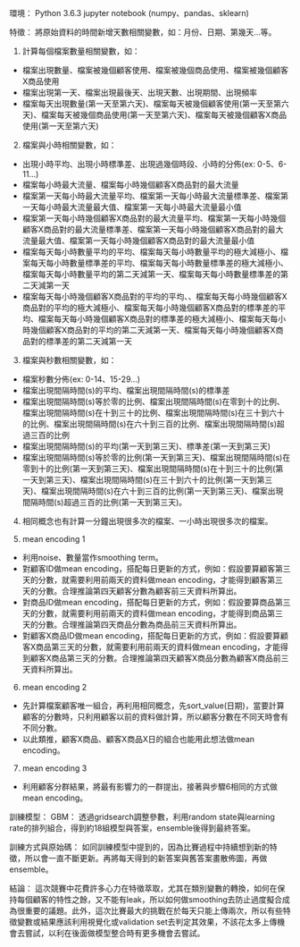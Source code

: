 環境：
  Python 3.6.3 jupyter notebook (numpy、pandas、sklearn)
 
特徵：
  將原始資料的時間新增天數相關變數，如：月份、日期、第幾天…等。

1.	計算每個檔案數量相關變數，如：
-	檔案出現數量、檔案被幾個顧客使用、檔案被幾個商品使用、檔案被幾個顧客X商品使用
-	檔案出現第一天、檔案出現最後天、出現天數、出現期間、出現頻率
-	檔案每天出現數量(第一天至第六天)、檔案每天被幾個顧客使用(第一天至第六天)、檔案每天被幾個商品使用(第一天至第六天)、檔案每天被幾個顧客X商品使用(第一天至第六天)

2.	檔案與小時相關變數，如：
-	出現小時平均、出現小時標準差、出現過幾個時段、小時的分佈(ex: 0-5、6-11…)
-	檔案每小時最大流量、檔案每小時幾個顧客X商品對的最大流量
-	檔案第一天每小時最大流量平均、檔案第一天每小時最大流量標準差、檔案第一天每小時最大流量最大值、檔案第一天每小時最大流量最小值
-	檔案第一天每小時幾個顧客X商品對的最大流量平均、檔案第一天每小時幾個顧客X商品對的最大流量標準差、檔案第一天每小時幾個顧客X商品對的最大流量最大值、檔案第一天每小時幾個顧客X商品對的最大流量最小值
-	檔案每天每小時數量平均的平均、檔案每天每小時數量平均的極大減極小、檔案每天每小時數量標準差的平均、檔案每天每小時數量標準差的極大減極小、檔案每天每小時數量平均的第二天減第一天、檔案每天每小時數量標準差的第二天減第一天
-	檔案每天每小時幾個顧客X商品對的平均的平均、、檔案每天每小時幾個顧客X商品對的平均的極大減極小、檔案每天每小時幾個顧客X商品對的標準差的平均、檔案每天每小時幾個顧客X商品對的標準差的極大減極小、檔案每天每小時幾個顧客X商品對的平均的第二天減第一天、檔案每天每小時幾個顧客X商品對的標準差的第二天減第一天

3.	檔案與秒數相關變數，如：
-	檔案秒數分佈(ex: 0-14、15-29…)
-	檔案出現間隔時間(s)的平均、檔案出現間隔時間(s)的標準差
-	檔案出現間隔時間(s)等於零的比例、檔案出現間隔時間(s)在零到十的比例、檔案出現間隔時間(s)在十到三十的比例、檔案出現間隔時間(s)在三十到六十的比例、檔案出現間隔時間(s)在六十到三百的比例、檔案出現間隔時間(s)超過三百的比例
-	檔案出現間隔時間(s)的平均(第一天到第三天)、標準差(第一天到第三天)
-	檔案出現間隔時間(s)等於零的比例(第一天到第三天)、檔案出現間隔時間(s)在零到十的比例(第一天到第三天)、檔案出現間隔時間(s)在十到三十的比例(第一天到第三天)、檔案出現間隔時間(s)在三十到六十的比例(第一天到第三天)、檔案出現間隔時間(s)在六十到三百的比例(第一天到第三天)、檔案出現間隔時間(s)超過三百的比例(第一天到第三天)。

4.	相同概念也有計算一分鐘出現很多次的檔案、一小時出現很多次的檔案。

5.	mean encoding 1
-	利用noise、數量當作smoothing term。
-	對顧客ID做mean encoding，搭配每日更新的方式，例如：假設要算顧客第三天的分數，就需要利用前兩天的資料做mean encoding，才能得到顧客第三天的分數。合理推論第四天顧客分數為顧客前三天資料所算出。
-	對商品ID做mean encoding，搭配每日更新的方式，例如：假設要算商品第三天的分數，就需要利用前兩天的資料做mean encoding，才能得到商品第三天的分數。合理推論第四天商品分數為商品前三天資料所算出。
-	對顧客X商品ID做mean encoding，搭配每日更新的方式，例如：假設要算顧客X商品第三天的分數，就需要利用前兩天的資料做mean encoding，才能得到顧客X商品第三天的分數。合理推論第四天顧客X商品分數為顧客X商品前三天資料所算出。

6.	mean encoding 2
-	先計算檔案顧客唯一組合，再利用相同概念，先sort_value(日期)，當要計算顧客的分數時，只利用顧客以前的資料做計算，所以顧客分數在不同天時會有不同分數。
-	以此類推，顧客X商品、顧客X商品X日的組合也能用此想法做mean encoding。

7.	mean encoding 3
- 利用顧客分群結果，將最有影響力的一群提出，接著與步驟6相同的方式做mean encoding。

訓練模型：
GBM：
透過gridsearch調整參數，利用random state與learning rate的排列組合，得到約18組模型與答案，ensemble後得到最終答案。

訓練方式與原始碼：
  如同訓練模型中提到的，因為比賽過程中持續想到新的特徵，所以會一直不斷更新。再將每天得到的新答案與舊答案畫散佈圖，再做ensemble。

結論：
  這次競賽中花費許多心力在特徵萃取，尤其在類別變數的轉換，如何在保持每個顧客的特性之餘，又不能有leak，所以如何做smoothing去防止過度擬合成為很重要的議題。此外，這次比賽最大的挑戰在於每天只能上傳兩次，所以有些特徵變數或結果應該利用視覺化或validation set去判定其效果，不該花太多上傳機會去嘗試，以利在後面做模型整合時有更多機會去嘗試。
